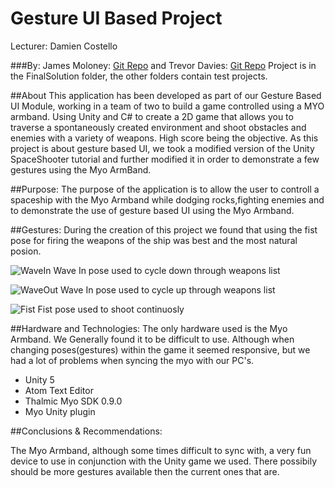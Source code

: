 # Gesture UI Based Project

Lecturer: Damien Costello

###By: James Moloney: [Git  Repo](https://github.com/MrMallet/GesturesBasedProject.git) and Trevor Davies:  [Git  Repo](https://github.com/TrevorDavies/GesturesBasedProject.git)
Project is in the FinalSolution folder, the other folders contain test projects.

##About
This application has been developed as part of our Gesture Based UI Module, working in a team of two to build a game controlled using a MYO armband. Using Unity and C# to create a 2D game that allows you to traverse a spontaneously created environment and shoot obstacles and enemies with a variety of weapons.
High score being the objective.
As this project is about gesture based UI, we took a modified version of the Unity SpaceShooter tutorial and further modified it in order to demonstrate a few gestures using the Myo ArmBand.

##Purpose:
The purpose of the application is to allow the user to controll a spaceship with the Myo Armband while dodging rocks,fighting enemies and to demonstrate the use of gesture based UI using the Myo Armband.


##Gestures:
During the creation of this project we found that using the fist pose for firing the weapons of the ship was best and the most natural posion. 


![WaveIn](https://github.com/TrevorDavies/GesturesBasedProject/blob/master/gitImages/WaveIn.png)
Wave In pose used to cycle down through weapons list

![WaveOut](https://github.com/TrevorDavies/GesturesBasedProject/blob/master/gitImages/WaveOut.png)
Wave In pose used to cycle up through weapons list

![Fist](https://github.com/TrevorDavies/GesturesBasedProject/blob/master/gitImages/Fist.png)
Fist pose used to shoot continuosly


##Hardware and Technologies:
The only hardware used is the Myo Armband. We Generally found it to be difficult to use. Although when changing poses(gestures) within the game it seemed responsive, but we had a lot of problems when syncing the myo with our PC's.

* Unity 5
* Atom Text Editor
* Thalmic Myo SDK 0.9.0
* Myo Unity plugin



##Conclusions & Recommendations:

The Myo Armband, although some times difficult to sync with, a very fun device to use in conjunction with the Unity game we used. There possibily should be more gestures available then the current ones that are.



